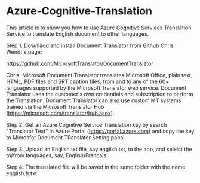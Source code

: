 # Azure-Cognitive-Translation
This article is to show you how to use Azure Cognitive Services Translation Service to translate English document to other languages.

Step 1. Downlaod and install Document Translator from Github Chris Wendt's page:

https://github.com/MicrosoftTranslator/DocumentTranslator

Chris' Microsoft Document Translator translates Microsoft Office, plain text, HTML, PDF files and SRT caption files, 
from and to any of the 60+ languages supported by the Microsoft Translator web service. 
Document Translator uses the customer's own credentials and subscription to perform the Translation. 
Document Translator can also use custom MT systems trained via the 
Microsoft Translator Hub (https://microsoft.com/translator/hub.aspx).

Step 2. Get an Azure Cognitive Service Translation key by search "Translator Text" in Azure Portal (https://portal.azure.com) and copy the key to Microsfot Document TRanslator Setting panal.

Step 3: Upload an English txt file, say english.txt, to the app, and selelct the to/from languages, say, English/Francais

Step 4: The translated file will be saved in the same folder with the name english.fr.txt

